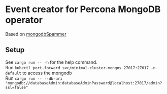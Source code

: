 # Event creator for Percona MongoDB operator

Based on [mongodbSpammer](https://github.com/idlab-discover/wasm-operator/tree/main/controllers/mongodbSpammer)

## Setup

See `cargo run -- -h` for the help command.  
Run `kubectl port-forward svc/minimal-cluster-mongos 27017:27017 -n default` to access the mongodb  
Run `cargo run -- --db-uri "mongodb://databaseAdmin:databaseAdminPassword@localhost:27017/admin?ssl=false"`
